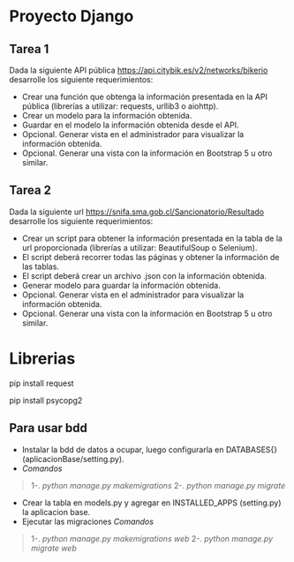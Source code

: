 # Proyecto Django

## Tarea 1
Dada la siguiente API pública https://api.citybik.es/v2/networks/bikerio desarrolle los siguiente requerimientos:

-	Crear una función que obtenga la información presentada en la API pública (librerías a utilizar: requests, urllib3 o aiohttp).
-	Crear un modelo para la información obtenida.
-	Guardar en el modelo la información obtenida desde el API.
-	Opcional. Generar vista en el administrador para visualizar la información obtenida.
-	Opcional. Generar una vista con la información en Bootstrap 5 u otro similar.

## Tarea 2
Dada la siguiente url https://snifa.sma.gob.cl/Sancionatorio/Resultado desarrolle los siguiente requerimientos:

-	Crear un script para obtener la información presentada en la tabla de la url proporcionada (librerías a utilizar: BeautifulSoup o Selenium).
-	El script deberá recorrer todas las páginas y obtener la información de las tablas.
-	El script deberá crear un archivo .json con la información obtenida.
-	Generar modelo para guardar la información obtenida.
-	Opcional. Generar vista en el administrador para visualizar la información obtenida.
-	Opcional. Generar una vista con la información en Bootstrap 5 u otro similar.



# Librerias

pip install request

pip install psycopg2

## Para usar bdd
- Instalar la bdd de datos a ocupar, luego configurarla en DATABASES{} (aplicacionBase/setting.py).
- *Comandos*
> 1-. _python manage.py makemigrations_
> 2-. _python manage.py migrate_
- Crear la tabla en models.py y agregar en INSTALLED_APPS (setting.py) la aplicacion base.
- Ejecutar las migraciones *Comandos*
> 1-. _python manage.py makemigrations web_
> 2-. _python manage.py migrate web_

##
